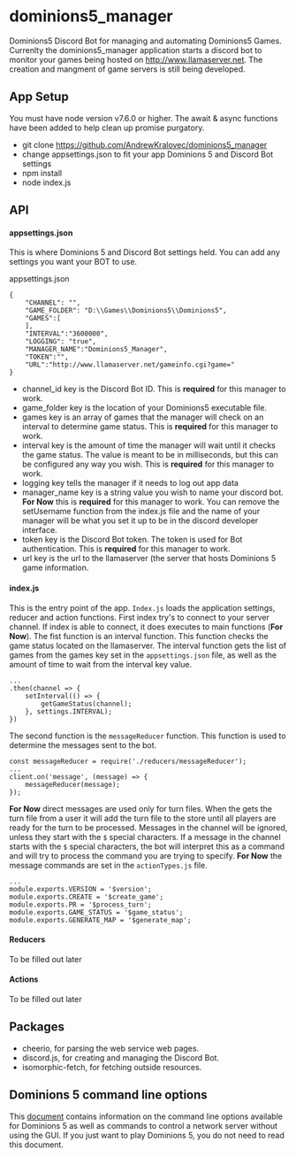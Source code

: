 # dominions5_manager
Dominions5 Discord Bot for managing and automating Dominions5 Games. Currenlty the dominions5_manager application starts a discord bot to monitor your games being hosted on http://www.llamaserver.net. The creation and mangment of game servers is still being developed. 

## App Setup
You must have node version v7.6.0 or higher. The await & async functions have been added to help clean up promise purgatory. 
 * git clone https://github.com/AndrewKralovec/dominions5_manager
 * change appsettings.json to fit your app Dominions 5 and Discord Bot settings
 * npm install
 * node index.js 

## API

#### appsettings.json

This is where Dominions 5 and Discord Bot settings held. You can add any settings you want your BOT to use. 

appsettings.json
```
{
    "CHANNEL": "",
    "GAME_FOLDER": "D:\\Games\\Dominions5\\Dominions5",
    "GAMES":[
    ], 
    "INTERVAL":"3600000",     
    "LOGGING": "true",
    "MANAGER_NAME":"Dominions5_Manager", 
    "TOKEN":"",
    "URL":"http://www.llamaserver.net/gameinfo.cgi?game="
}
```
 * channel_id key is the Discord Bot ID. This is **required** for this manager to work. 
 * game_folder key is the location of your Dominions5 executable file. 
 * games key is an array of games that the manager will check on an interval to determine game status. This is **required** for this manager to work. 
 * interval key is the amount of time the manager will wait until it checks the game status. The value is meant to be in milliseconds, but this can be configured any way you wish. This is **required** for this manager to work. 
 * logging key tells the manager if it needs to log out app data 
 * manager_name key is a string value you wish to name your discord bot.  **For Now** this is **required** for this manager to work. You can remove the setUsername function from the index.js file and the name of your manager will be what you set it up to be in the discord developer interface. 
 * token key is the Discord Bot token. The token is used for Bot authentication. This is **required** for this manager to work. 
 * url key is the url to the llamaserver (the server that hosts Dominions 5 game information. 

#### index.js

This is the entry point of the app. `Index.js` loads the application settings, reducer and action functions. First index try's to connect to your server channel.  If index is able to connect, it does executes to main functions (**For Now**). The fist function is an interval function. This function checks the game status located on the llamaserver. The interval function gets the list of games from the games key set in the `appsettings.json` file, as well as the amount of time to wait from the interval key value. 
```
... 
.then(channel => {
    setInterval(() => {
        getGameStatus(channel); 
    }, settings.INTERVAL);
})
```
The second function is the `messageReducer` function. This function is used to determine the messages sent to the bot.
```
const messageReducer = require('./reducers/messageReducer');
...
client.on('message', (message) => {
    messageReducer(message); 
});
```
**For Now** direct messages are used only for turn files. When the gets the turn file from a user it will add the turn file to the store until all players are ready for the turn to be processed. Messages in the channel will be ignored, unless they start with the `$` special characters. If a message in the channel starts with the `$` special characters, the bot will interpret this as a command and will try to process the command you are trying to specify. **For Now** the message commands are set in the `actionTypes.js` file. 
```
...
module.exports.VERSION = '$version';
module.exports.CREATE = '$create_game';
module.exports.PR = '$process_turn';
module.exports.GAME_STATUS = '$game_status';
module.exports.GENERATE_MAP = '$generate_map';
```

#### Reducers 
To be filled out later 
#### Actions 
To be filled out later 

## Packages 
 * cheerio, for parsing the web service web pages. 
 * discord.js, for creating and managing the Discord Bot. 
 * isomorphic-fetch, for fetching outside resources.  

## Dominions 5 command line options

This [document](http://www.illwinter.com/dom5/techmanual.html#network-options) contains information on the command line options available for Dominions 5 as well as commands to control a network server without using the GUI. If you just want to play Dominions 5, you do not need to read this document.
